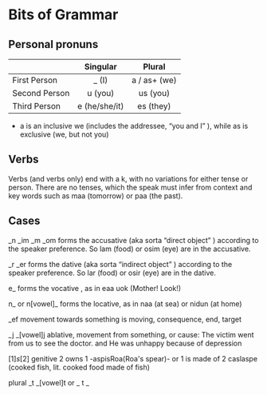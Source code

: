# Bits of Grammar

## Personal pronuns

|       | Singular	| Plural |
|-------|:---------:|:------:|
| First Person | 	_ (I)	| a / as+ (we) |
| Second Person	| u (you) |	us (you) |
| Third Person	| e (he/she/it) |	es (they) |

+ a is an inclusive we (includes the addressee, “you and I” ), while as is exclusive (we, but not you)

## Verbs

Verbs (and verbs only) end with a k, with no variations for either tense or person. There are no tenses, which the speak must infer from context and key words such as maa (tomorrow) or paa (the past).

## Cases

_n _im  _m  _om forms the accusative (aka sorta “direct object” ) according to the speaker preference. So lam (food) or osim (eye) are in the accusative.

_r _er forms the dative (aka sorta “indirect object” ) according to the speaker preference. So lar (food) or osir (eye) are in the dative.

e_ forms the vocative , as in eaa uok (Mother! Look!)

n_ or n[vowel]_ forms the locative, as in naa (at sea) or nidun (at home)

_ef  movement towards something is moving, consequence, end, target

_j _[vowel]j ablative, movement from something, or cause: The victim went from us to see the doctor. and He was unhappy because of depression

[1]_s_[2]  genitive 2 owns 1 -aspisRoa(Roa's spear)- or 1 is made of 2   caslaspe (cooked fish, lit. cooked food made of fish)

plural _t  _[vowel]t or _ t _ 
